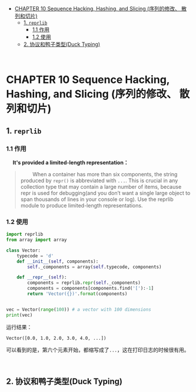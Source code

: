 - [CHAPTER 10 Sequence Hacking, Hashing, and Slicing (序列的修改、 散列和切片)](#chapter-10-sequence-hacking-hashing-and-slicing-序列的修改-散列和切片)
  - [1. `reprlib`](#1-reprlib)
    - [1.1 作用](#11-作用)
    - [1.2 使用](#12-使用)
  - [2. 协议和鸭子类型(Duck Typing)](#2-协议和鸭子类型duck-typing)






&emsp;
&emsp;
&emsp;
# CHAPTER 10 Sequence Hacking, Hashing, and Slicing (序列的修改、 散列和切片)
## 1. `reprlib`
### 1.1 作用
&emsp;  **It's provided a limited-length representation：**
> &emsp;&emsp; When a container has more than six components, the string produced by `repr()` is abbreviated with `...`. This is crucial in any collection type that may contain a large number of items, because repr is used for debugging(and you don’t want a single large object to span thousands of lines in your console or log). Use the reprlib module to produce limited-length representations.
> 

### 1.2 使用
```python
import reprlib
from array import array

class Vector:
    typecode = 'd'
    def __init__(self, components):
        self._components = array(self.typecode, components)

    def __repr__(self):
        components = reprlib.repr(self._components)
        components = components[components.find('['):-1]
        return 'Vector({})'.format(components)


vec = Vector(range(100)) # a vector with 100 dimensions
print(vec) 
```
运行结果：
```
Vector([0.0, 1.0, 2.0, 3.0, 4.0, ...])
```
可以看到的是，第六个元素开始，都缩写成了`...`，这在打印日志的时候很有用。



&emsp;
&emsp;
## 2. 协议和鸭子类型(Duck Typing)